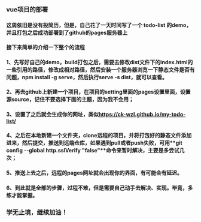 ### vue项目的部署
#### 这周依旧是没有投简历，但是，自己花了一天时间写了一个 todo-list 的demo，并且打包之后成功部署到了github的pages服务器上
#### 接下来简单的介绍一下整个的流程
#### 1、先写好自己的demo，build打包之后，需要去修改dist文件下的index.html的一些引用的路径，修改成相对路径，然后安装一个服务器浏览一下静态文件是否有问题，**npm install -g serve**，然后执行**serve -s dist**，就可以查看。
#### 2、再去github上新建一个项目，在项目的**setting**里面的**pages**设置里面，设置源**source**，记住不要选择下面的主题，因为我不会用；
#### 3、设置了之后就会生成你的网址，类似**https://ck-wzl.github.io/my-todo-list/**
#### 4、之后在本地新建一个文件夹，clone远程的项目，并将打包好的静态文件添加进来，然后提交，推送到远端仓库，如果遇到pull或者push失败，可用**git config --global http.sslVerify "false"**命令来暂时解决，主要是多尝试几次；
#### 5、推送上去之后，远程的pages网址就会出现你的界面，有可能会有延迟。
#### 6、到此就是全部的步骤，过程不难，但是需要自己动手去解决、实现。毕竟，多练才能掌握。
### 学无止境，继续加油！